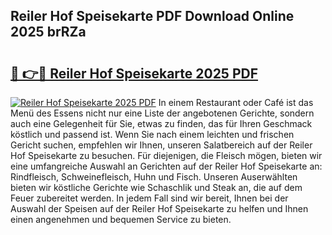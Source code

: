 ## Reiler Hof Speisekarte PDF Download Online 2025 brRZa

# <h2><a href="http://gcdqofu.nevu.top/?p=Reiler+Hof+Speisekarte">🔗 👉🔴 Reiler Hof Speisekarte 2025 PDF</a></h2>

[![Reiler Hof Speisekarte 2025 PDF](https://i.imgur.com/dBaPXMq.png)](http://gcdqofu.nevu.top/?p=Reiler+Hof+Speisekarte)
In einem Restaurant oder Café ist das Menü des Essens nicht nur eine Liste der angebotenen Gerichte, sondern auch eine Gelegenheit für Sie, etwas zu finden, das für Ihren Geschmack köstlich und passend ist. Wenn Sie nach einem leichten und frischen Gericht suchen, empfehlen wir Ihnen, unseren Salatbereich auf der Reiler Hof Speisekarte zu besuchen. Für diejenigen, die Fleisch mögen, bieten wir eine umfangreiche Auswahl an Gerichten auf der Reiler Hof Speisekarte an: Rindfleisch, Schweinefleisch, Huhn und Fisch. Unseren Auserwählten bieten wir köstliche Gerichte wie Schaschlik und Steak an, die auf dem Feuer zubereitet werden. In jedem Fall sind wir bereit, Ihnen bei der Auswahl der Speisen auf der Reiler Hof Speisekarte zu helfen und Ihnen einen angenehmen und bequemen Service zu bieten.
